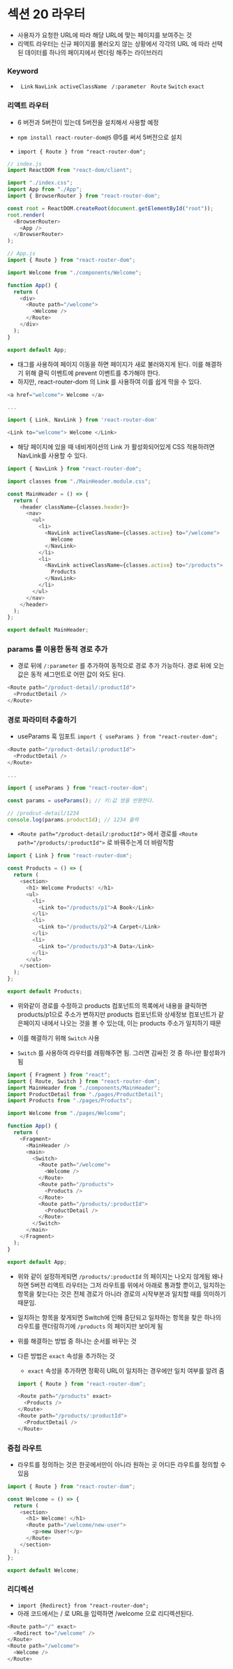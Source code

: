 # 섹션 20 라우터

- 사용자가 요청한 URL에 따라 해당 URL에 맞는 페이지를 보여주는 것
- 리액트 라우터는 신규 페이지를 불러오지 않는 상황에서 각각의 URL 에 따라 선택된 데이터를 하나의 페이지에서 렌더링 해주는 라이브러리

### Keyword

- ` Link` `NavLink activeClassName ` `/:parameter` ` Route` `Switch` `exact `

### 리액트 라우터

- 6 버전과 5버전이 있는데 5버전을 설치해서 사용할 예정
- `npm install react-router-dom@5` @5를 써서 5버전으로 설치

- `import { Route } from "react-router-dom";`

```javascript
// index.js
import ReactDOM from "react-dom/client";

import "./index.css";
import App from "./App";
import { BrowserRouter } from "react-router-dom";

const root = ReactDOM.createRoot(document.getElementById("root"));
root.render(
  <BrowserRouter>
    <App />
  </BrowserRouter>
);
```

```javascript
// App.js
import { Route } from "react-router-dom";

import Welcome from "./components/Welcome";

function App() {
  return (
    <div>
      <Route path="/welcome">
        <Welcome />
      </Route>
    </div>
  );
}

export default App;
```

- <a> 태그를 사용하여 페이지 이동을 하면 페이지가 새로 불러와지게 된다. 이를 해결하기 위해 클릭 이벤트에 prevent 이벤트를 추가해야 한다.
- 하지만, react-router-dom 의 Link 를 사용하여 이를 쉽게 막을 수 있다.

```javascript
<a href="welcome"> Welcome </a>

...

import { Link, NavLink } from 'react-router-dom'

<Link to="welcome"> Welcome </Link>
```

- 해당 페이지에 있을 때 네비게이션의 Link 가 활성화되어있게 CSS 적용하려면 NavLink를 사용할 수 있다.

```javascript
import { NavLink } from "react-router-dom";

import classes from "./MainHeader.module.css";

const MainHeader = () => {
  return (
    <header className={classes.header}>
      <nav>
        <ul>
          <li>
            <NavLink activeClassName={classes.active} to="/welcome">
              Welcome
            </NavLink>
          </li>
          <li>
            <NavLink activeClassName={classes.active} to="/products">
              Products
            </NavLink>
          </li>
        </ul>
      </nav>
    </header>
  );
};

export default MainHeader;
```

### params 를 이용한 동적 경로 추가

- 경로 뒤에 `/:parameter` 를 추가하여 동적으로 경로 추가 가능하다. 경로 뒤에 오는 값은 동적 세그먼트로 어떤 값이 와도 된다.

```javascript
<Route path="/product-detail/:productId">
  <ProductDetail />
</Route>
```

### 경로 파라미터 추출하기

- useParams 훅 임포트
  `import { useParams } from "react-router-dom";`

```javascript
<Route path="/product-detail/:productId">
  <ProductDetail />
</Route>

...

import { useParams } from "react-router-dom";

const params = useParams(); // 키:값 쌍을 반환한다.

// /prodcut-detail/1234
console.log(params.productId); // 1234 출력
```

- `<Route path="/product-detail/:productId">` 에서 경로를 `<Route path="/products/:productId">` 로 바꿔주는게 더 바람직함

```javascript
import { Link } from "react-router-dom";

const Products = () => {
  return (
    <section>
      <h1> Welcome Products! </h1>
      <ul>
        <li>
          <Link to="/products/p1">A Book</Link>
        </li>
        <li>
          <Link to="/products/p2">A Carpet</Link>
        </li>
        <li>
          <Link to="/products/p3">A Data</Link>
        </li>
      </ul>
    </section>
  );
};

export default Products;
```

- 위와같이 경로를 수정하고 products 컴포넌트의 목록에서 내용을 클릭하면 products/p1으로 주소가 변하지만 products 컴포넌트와 상세정보 컴포넌트가 같은페이지 내에서 나오는 것을 볼 수 있는데, 이는 products 주소가 일치하기 때문
- 이를 해결하기 위해 `Switch` 사용

- `Switch` 를 사용하여 라우터를 래핑해주면 됨. 그러면 감싸진 것 중 하나만 활성화가 됨

```javascript
import { Fragment } from "react";
import { Route, Switch } from "react-router-dom";
import MainHeader from "./components/MainHeader";
import ProductDetail from "./pages/ProductDetail";
import Products from "./pages/Products";

import Welcome from "./pages/Welcome";

function App() {
  return (
    <Fragment>
      <MainHeader />
      <main>
        <Switch>
          <Route path="/welcome">
            <Welcome />
          </Route>
          <Route path="/products">
            <Products />
          </Route>
          <Route path="/products/:productId">
            <ProductDetail />
          </Route>
        </Switch>
      </main>
    </Fragment>
  );
}

export default App;
```

- 위와 같이 설정하게되면 `/products/:productId` 의 페이지는 나오지 않게됨 왜나하면 5버전 리액트 라우터는 그저 라우트를 위에서 아래로 통과할 뿐이고, 일치하는 항목을 찾는다는 것은 전체 경로가 아니라 경로의 시작부분과 일치할 때를 의미하기 때문임.
- 일치하는 항목을 찾게되면 Switch에 인해 중단되고 일차하는 항목을 찾은 하나의 라우트를 렌더링하기에 `/products` 의 페이지만 보이게 됨

- 위를 해결하는 방법 중 하나는 순서를 바꾸는 것

- 다른 방법은 `exact` 속성을 추가하는 것

  - `exact` 속성을 추가하면 정확히 URL이 일치하는 경우에만 일치 여부를 알려 줌

  ```javascript
  import { Route } from "react-router-dom";

  <Route path="/products" exact>
    <Products />
  </Route>
  <Route path="/products/:productId">
    <ProductDetail />
  </Route>
  ```

### 중첩 라우트

- 라우트를 정의하는 것은 한곳에서만이 아니라 원하는 곳 어디든 라우트를 정의할 수 있음

```javascript
import { Route } from "react-router-dom";

const Welcome = () => {
  return (
    <section>
      <h1> Welcome! </h1>
      <Route path="/welcome/new-user">
        <p>new User!</p>
      </Route>
    </section>
  );
};

export default Welcome;
```

### 리디렉션

- `import {Redirect} from "react-router-dom";`
- 아래 코드에서는 / 로 URL을 입력하면 /welcome 으로 리디렉션된다.

```javascript
<Route path="/" exact>
  <Redirect to="/welcome" />
</Route>
<Route path="/welcome">
  <Welcome />
</Route>
```
